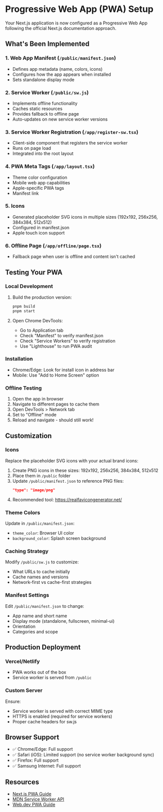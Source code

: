 # Progressive Web App (PWA) Setup

Your Next.js application is now configured as a Progressive Web App following the official Next.js documentation approach.

## What's Been Implemented

### 1. Web App Manifest (`/public/manifest.json`)
- Defines app metadata (name, colors, icons)
- Configures how the app appears when installed
- Sets standalone display mode

### 2. Service Worker (`/public/sw.js`)
- Implements offline functionality
- Caches static resources
- Provides fallback to offline page
- Auto-updates on new service worker versions

### 3. Service Worker Registration (`/app/register-sw.tsx`)
- Client-side component that registers the service worker
- Runs on page load
- Integrated into the root layout

### 4. PWA Meta Tags (`/app/layout.tsx`)
- Theme color configuration
- Mobile web app capabilities
- Apple-specific PWA tags
- Manifest link

### 5. Icons
- Generated placeholder SVG icons in multiple sizes (192x192, 256x256, 384x384, 512x512)
- Configured in manifest.json
- Apple touch icon support

### 6. Offline Page (`/app/offline/page.tsx`)
- Fallback page when user is offline and content isn't cached

## Testing Your PWA

### Local Development
1. Build the production version:
   ```bash
   pnpm build
   pnpm start
   ```

2. Open Chrome DevTools:
   - Go to Application tab
   - Check "Manifest" to verify manifest.json
   - Check "Service Workers" to verify registration
   - Use "Lighthouse" to run PWA audit

### Installation
- Chrome/Edge: Look for install icon in address bar
- Mobile: Use "Add to Home Screen" option

### Offline Testing
1. Open the app in browser
2. Navigate to different pages to cache them
3. Open DevTools > Network tab
4. Set to "Offline" mode
5. Reload and navigate - should still work!

## Customization

### Icons
Replace the placeholder SVG icons with your actual brand icons:
1. Create PNG icons in these sizes: 192x192, 256x256, 384x384, 512x512
2. Place them in `/public` folder
3. Update `/public/manifest.json` to reference PNG files:
   ```json
   "type": "image/png"
   ```
4. Recommended tool: https://realfavicongenerator.net/

### Theme Colors
Update in `/public/manifest.json`:
- `theme_color`: Browser UI color
- `background_color`: Splash screen background

### Caching Strategy
Modify `/public/sw.js` to customize:
- What URLs to cache initially
- Cache names and versions
- Network-first vs cache-first strategies

### Manifest Settings
Edit `/public/manifest.json` to change:
- App name and short name
- Display mode (standalone, fullscreen, minimal-ui)
- Orientation
- Categories and scope

## Production Deployment

### Vercel/Netlify
- PWA works out of the box
- Service worker is served from `/public`

### Custom Server
Ensure:
- Service worker is served with correct MIME type
- HTTPS is enabled (required for service workers)
- Proper cache headers for sw.js

## Browser Support

- ✅ Chrome/Edge: Full support
- ✅ Safari (iOS): Limited support (no service worker background sync)
- ✅ Firefox: Full support
- ✅ Samsung Internet: Full support

## Resources

- [Next.js PWA Guide](https://nextjs.org/docs/app/guides/progressive-web-apps)
- [MDN Service Worker API](https://developer.mozilla.org/en-US/docs/Web/API/Service_Worker_API)
- [Web.dev PWA Guide](https://web.dev/progressive-web-apps/)
